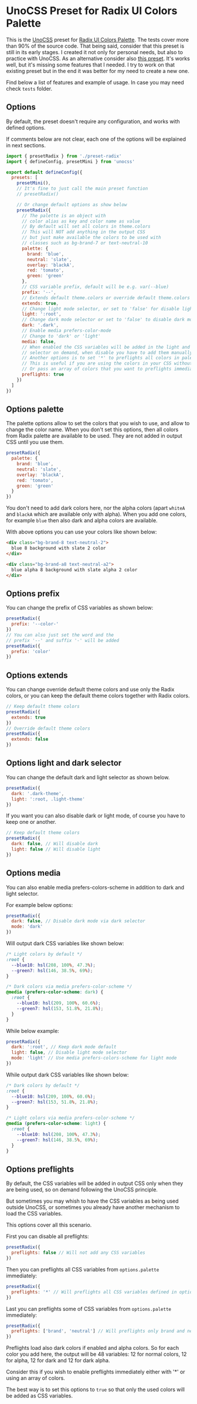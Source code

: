 # UnoCSS Preset for Radix UI Colors Palette

This is the [UnoCSS](https://unocss.dev/) preset for [Radix UI Colors Palette](https://www.radix-ui.com/colors).
The tests cover more than 90% of the source code.
That being said, consider that this preset is still in its early stages.
I created it not only for personal needs, but also to practice with UnoCSS.
As an alternative consider also [this preset](https://github.com/endigma/unocss-preset-radix).
It's works well, but it's missing some features that I needed.
I try to work on that existing preset but in the end it was better for my need to create a new one.

Find below a list of features and example of usage.
In case you may need check `tests` folder.

## Options

By default, the preset doesn't require any configuration, and works with defined options.

If comments below are not clear, each one of the options will be explained in next sections.

```js
import { presetRadix } from './preset-radix'
import { defineConfig, presetMini } from 'unocss'

export default defineConfig({
  presets: [
    presetMini(),
    // It's fine to just call the main preset function
    // presetRadix()

    // Or change default options as show below
    presetRadix({
      // The palette is an object with
      // color alias as key and color name as value
      // By default will set all colors in theme.colors
      // This will NOT add anything in the output CSS
      // but just make available the colors to be used with
      // classes such as bg-brand-7 or text-neutral-10
      palette: {
        brand: 'blue',
        neutral: 'slate',
        overlay: 'blackA',
        red: 'tomato',
        green: 'green'
      },
      // CSS variable prefix, default will be e.g. var(--blue)
      prefix: '--',
      // Extends default theme.colors or override default theme.colors
      extends: true,
      // Change light mode selector, or set to 'false' for disable light mode
      light: ':root',
      // Change dark mode selector or set to 'false' to disable dark mode
      dark: '.dark',
      // Enable media prefers-color-mode
      // Change to 'dark' or 'light'
      media: false,
      // When enabled the CSS variables will be added in the light and dark
      // selector on demand, when disable you have to add them manually.
      // Another options is to set '*' to preflights all colors in palette immediately.
      // This is useful if you are using the colors in your CSS without color utility.
      // Or pass an array of colors that you want to preflights immediately.
      preflights: true
    })
  ]
})
```

## Options palette

The palette options allow to set the colors that you wish to use, and allow to change
the color name. When you don't set this options, then all colors from Radix palette
are available to be used. They are not added in output CSS until you use them.

```js
presetRadix({
  palette: {
    brand: 'blue',
    neutral: 'slate',
    overlay: 'blackA',
    red: 'tomato',
    green: 'green'
  }
})
```

You don't need to add dark colors here, nor the alpha colors (apart `whiteA` and `blackA` which are available only with alpha).
When you add one colors, for example `blue` then also dark and alpha colors
are available.

With above options you can use your colors like shown below:

```html
<div class="bg-brand-8 text-neutral-2">
  blue 8 background with slate 2 color
</div>
```

```html
<div class="bg-brand-a8 text-neutral-a2">
  blue alpha 8 background with slate alpha 2 color
</div>
```

## Options prefix

You can change the prefix of CSS variables as shown below:

```js
presetRadix({
  prefix: '--color-'
})
// You can also just set the word and the
// prefix '--' and suffix '-' will be added
presetRadix({
  prefix: 'color'
})
```

## Options extends

You can change override default theme colors and use only the Radix colors,
or you can keep the default theme colors together with Radix colors.

```js
// Keep default theme colors
presetRadix({
  extends: true
})
// Override default theme colors
presetRadix({
  extends: false
})
```

## Options light and dark selector

You can change the default dark and light selector as shown below.

```js
presetRadix({
  dark: '.dark-theme',
  light: ':root, .light-theme'
})
```

If you want you can also disable dark or light mode, of course you have to keep one or another.

```js
// Keep default theme colors
presetRadix({
  dark: false, // Will disable dark
  light: false // Will disable light
})
```

## Options media

You can also enable media prefers-colors-scheme in addition to dark and light selector.

For example below options:

```js
presetRadix({
  dark: false, // Disable dark mode via dark selector
  mode: 'dark'
})
```

Will output dark CSS variables like shown below:

```css
/* Light colors by default */
:root {
  --blue10: hsl(208, 100%, 47.3%);
  --green7: hsl(146, 38.5%, 69%);
}

/* Dark colors via media prefers-color-scheme */
@media (prefers-color-scheme: dark) {
  :root {
    --blue10: hsl(209, 100%, 60.6%);
    --green7: hsl(153, 51.8%, 21.8%);
  }
}
```

While below example:

```js
presetRadix({
  dark: ':root', // Keep dark mode default
  light: false, // Disable light mode selector
  mode: 'light' // Use media prefers-colors-scheme for light mode
})
```

While output dark CSS variables like shown below:

```css
/* Dark colors by default */
:root {
  --blue10: hsl(209, 100%, 60.6%);
  --green7: hsl(153, 51.8%, 21.8%);
}

/* Light colors via media prefers-color-scheme */
@media (prefers-color-scheme: light) {
  :root {
    --blue10: hsl(208, 100%, 47.3%);
    --green7: hsl(146, 38.5%, 69%);
  }
}
```

## Options preflights

By default, the CSS variables will be added in output CSS only when they are being used,
so on demand following the UnoCSS principle.

But sometimes you may whish to have the CSS variables as being used outside UnoCSS,
or sometimes you already have another mechanism to load the CSS variables.

This options cover all this scenario.

First you can disable all preflights:

```js
presetRadix({
  preflights: false // Will not add any CSS variables
})
```

Then you can preflights all CSS variables from `options.palette` immediately:

```js
presetRadix({
  preflights: '*' // Will preflights all CSS variables defined in options.palette
})
```

Last you can preflights some of CSS variables from `options.palette` immediately:

```js
presetRadix({
  preflights: ['brand', 'neutral'] // Will preflights only brand and neutral
})
```

Preflights load also dark colors if enabled and alpha colors.
So for each color you add here, the output will be 48 variables:
12 for normal colors, 12 for alpha, 12 for dark and 12 for dark alpha.

Consider this if you wish to enable preflights immediately either with '\*' or using an array of colors.

The best way is to set this options to `true` so that only the used
colors will be added as CSS variables.
